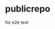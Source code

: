 # publicrepo
for e2e test










































































































































































































































































































































































































































































































































































































































































































































































































































































































































































































































































































































































































































































































































































































































































































































































































































































































































































































































































































































































































































































































